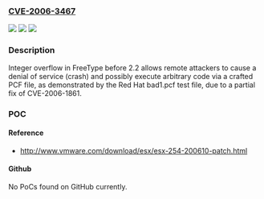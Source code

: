 ### [CVE-2006-3467](https://cve.mitre.org/cgi-bin/cvename.cgi?name=CVE-2006-3467)
![](https://img.shields.io/static/v1?label=Product&message=n%2Fa&color=blue)
![](https://img.shields.io/static/v1?label=Version&message=n%2Fa&color=blue)
![](https://img.shields.io/static/v1?label=Vulnerability&message=n%2Fa&color=brighgreen)

### Description

Integer overflow in FreeType before 2.2 allows remote attackers to cause a denial of service (crash) and possibly execute arbitrary code via a crafted PCF file, as demonstrated by the Red Hat bad1.pcf test file, due to a partial fix of CVE-2006-1861.

### POC

#### Reference
- http://www.vmware.com/download/esx/esx-254-200610-patch.html

#### Github
No PoCs found on GitHub currently.

